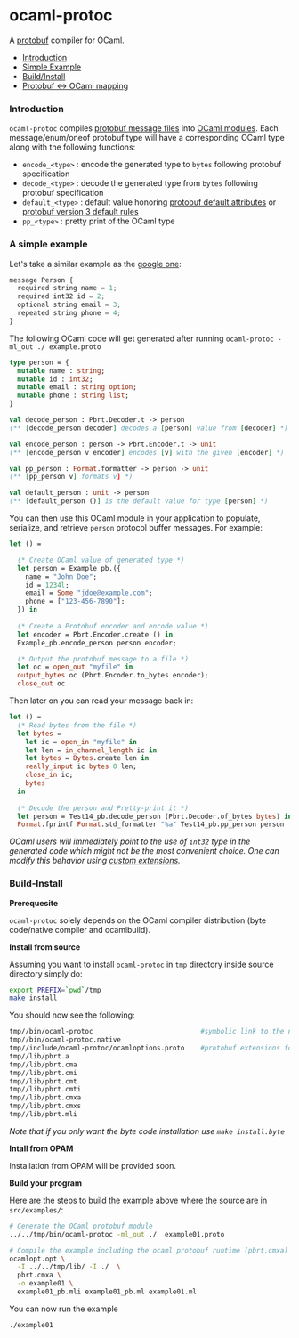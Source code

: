 # ocaml-protoc

A [protobuf](https://developers.google.com/protocol-buffers/) compiler for OCaml. 

* [Introduction](#introduction)
* [Simple Example](#a-simple-example)
* [Build/Install](#build-install)
* [Protobuf <-> OCaml mapping](docs/protobuf_ocaml_mapping.md)


### Introduction 

`ocaml-protoc` compiles [protobuf message files](https://developers.google.com/protocol-buffers/docs/proto) into 
[OCaml modules](http://caml.inria.fr/pub/docs/manual-ocaml/moduleexamples.html). Each message/enum/oneof protobuf type 
will have a corresponding OCaml type along with the following functions:
* `encode_<type>` : encode the generated type to `bytes` following protobuf specification
* `decode_<type>` : decode the generated type from `bytes` following protobuf specification
* `default_<type>` : default value honoring [protobuf default attributes](https://developers.google.com/protocol-buffers/docs/proto#optional) or [protobuf version 3 default rules](https://developers.google.com/protocol-buffers/docs/proto3#default) 
* `pp_<type>` : pretty print of the OCaml type

### A simple example

Let's take a similar example as the [google one](https://developers.google.com/protocol-buffers/docs/overview#how-do-they-work):

```Javascript
message Person {
  required string name = 1;
  required int32 id = 2;
  optional string email = 3;
  repeated string phone = 4;
}
```
The following OCaml code will get generated after running `ocaml-protoc -ml_out ./ example.proto`
```OCaml
type person = {
  mutable name : string;
  mutable id : int32;
  mutable email : string option;
  mutable phone : string list;
}

val decode_person : Pbrt.Decoder.t -> person
(** [decode_person decoder] decodes a [person] value from [decoder] *)

val encode_person : person -> Pbrt.Encoder.t -> unit
(** [encode_person v encoder] encodes [v] with the given [encoder] *)

val pp_person : Format.formatter -> person -> unit 
(** [pp_person v] formats v] *)

val default_person : unit -> person
(** [default_person ()] is the default value for type [person] *)
```

You can then use this OCaml module in your application to populate, serialize, and retrieve `person` protocol buffer messages.
For example:

```OCaml
let () =

  (* Create OCaml value of generated type *) 
  let person = Example_pb.({ 
    name = "John Doe"; 
    id = 1234l;
    email = Some "jdoe@example.com"; 
    phone = ["123-456-7890"];
  }) in 
  
  (* Create a Protobuf encoder and encode value *)
  let encoder = Pbrt.Encoder.create () in 
  Example_pb.encode_person person encoder; 

  (* Output the protobuf message to a file *) 
  let oc = open_out "myfile" in 
  output_bytes oc (Pbrt.Encoder.to_bytes encoder);
  close_out oc
```

Then later on you can read your message back in:
```OCaml
let () = 
  (* Read bytes from the file *) 
  let bytes = 
    let ic = open_in "myfile" in 
    let len = in_channel_length ic in 
    let bytes = Bytes.create len in 
    really_input ic bytes 0 len; 
    close_in ic; 
    bytes 
  in 
  
  (* Decode the person and Pretty-print it *)
  let person = Test14_pb.decode_person (Pbrt.Decoder.of_bytes bytes) in 
  Format.fprintf Format.std_formatter "%a" Test14_pb.pp_person person
```

*OCaml users will immediately point to the use of `int32` type in the generated code which might not be the most convenient choice. One can modify this behavior using [custom extensions](doc/ocaml_extensions.md).* 

### Build-Install

**Prerequesite**

`ocaml-protoc` solely depends on the OCaml compiler distribution (byte code/native compiler and ocamlbuild).

**Install from source**

Assuming you want to install `ocaml-protoc` in `tmp` directory inside source directory simply do:

```bash
export PREFIX=`pwd`/tmp
make install
```

You should now see the following:
```bash
tmp//bin/ocaml-protoc                           #symbolic link to the native executable
tmp//bin/ocaml-protoc.native     
tmp//include/ocaml-protoc/ocamloptions.proto    #protobuf extensions for OCaml code 
tmp//lib/pbrt.a
tmp//lib/pbrt.cma
tmp//lib/pbrt.cmi
tmp//lib/pbrt.cmt
tmp//lib/pbrt.cmti
tmp//lib/pbrt.cmxa
tmp//lib/pbrt.cmxs
tmp//lib/pbrt.mli
```

*Note that if you only want the byte code installation use `make install.byte`*

**Intall from OPAM**

Installation from OPAM will be provided soon.

**Build your program** 

Here are the steps to build the example above where the source are in `src/examples/`:

```Bash
# Generate the OCaml protobuf module 
../../tmp/bin/ocaml-protoc -ml_out ./  example01.proto

# Compile the example including the ocaml protobuf runtime (pbrt.cmxa)
ocamlopt.opt \
  -I ../../tmp/lib/ -I ./  \
  pbrt.cmxa \
  -o example01 \
  example01_pb.mli example01_pb.ml example01.ml
```
You can now run the example
```Bash
./example01
```

